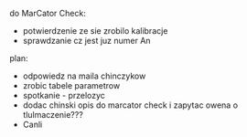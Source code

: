

do MarCator Check:
- potwierdzenie ze sie zrobilo kalibracje
- sprawdzanie cz jest juz numer An


plan:
- odpowiedz na maila chinczykow
- zrobic tabele parametrow
- spotkanie - przelozyc
- dodac chinski opis do marcator check i zapytac owena o tlulmaczenie???
- Canli